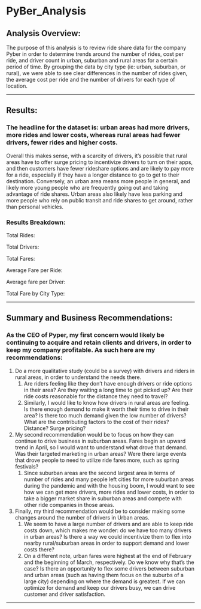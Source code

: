 # PyBer_Analysis

## Analysis Overview:

The purpose of this analysis is to review ride share data for the company Pyber in order to determine trends around the number of rides, cost per ride, and driver count in urban, suburban and rural areas for a certain period of time. By grouping the data by city type (ie: urban, suburban, or rural), we were able to see clear differences in the number of rides given, the average cost per ride and the number of drivers for each type of location.
- - - -
## Results:

### The headline for the dataset is: urban areas had more drivers, more rides and lower costs, whereas rural areas had fewer drivers, fewer rides and higher costs.

Overall this makes sense, with a scarcity of drivers, it’s possible that rural areas have to offer surge pricing to incentivize drivers to turn on their apps, and then customers have fewer rideshare options and are likely to pay more for a ride, especially if they have a longer distance to go to get to their destination. Conversely, an urban area means more people in general, and likely more young people who are frequently going out and taking advantage of ride shares. Urban areas also likely have less parking and more people who rely on public transit and ride shares to get around, rather than personal vehicles.

### Results Breakdown:

Total Rides:

Total Drivers:

Total Fares:

Average Fare per Ride:

Average fare per Driver:

Total Fare by City Type:

- - - -
## Summary and Business Recommendations:

### As the CEO of Pyper, my first concern would likely be continuing to acquire and retain clients and drivers, in order to keep my company profitable. As such here are my recommendations:

1. Do a more qualitative study (could be a survey) with drivers and riders in rural areas, in order to understand the needs there.
    1. Are riders feeling like they don’t have enough drivers or ride options in their area? Are they waiting a long time to get picked up? Are their ride     costs reasonable for the distance they need to travel? 
    2. Similarly, I would like to know how drivers in rural areas are feeling. Is there enough demand to make it worth their time to drive in their area?       Is there too much demand given the low number of drivers? What are the contributing factors to the cost of their rides? Distance? Surge pricing?
2. My second recommendation would be to focus on how they can continue to drive business in suburban areas. Fares begin an upward trend in April, so I would want to understand what drove that demand. Was their targeted marketing in urban areas? Were there large events that drove people to need to utilize ride fares more, such as spring festivals?
    1.  Since suburban areas are the second largest area in terms of number of rides and many people left cities for more suburban areas during the             pandemic and with the housing boom, I would want to see how we can get more drivers, more rides and lower costs, in order to take a bigger market share     in suburban areas and compete with other ride companies in those areas.
3. Finally, my third recommendation would be to consider making some changes around the number of drivers in Urban areas.
    1. We seem to have a large number of drivers and are able to keep ride costs down, which makes me wonder: do we have too many drivers in urban areas?       Is there a way we could incentivize them to flex into nearby rural/suburban areas in order to support demand and lower costs there?
    2. On a different note, urban fares were highest at the end of February and the beginning of March, respectively. Do we know why that’s the case? Is       there an opportunity to flex some drivers between suburban and urban areas (such as having them focus on the suburbs of a large city) depending on         where the demand is greatest. If we can optimize for demand and keep our drivers busy, we can drive customer and driver satisfaction.
- - - -
